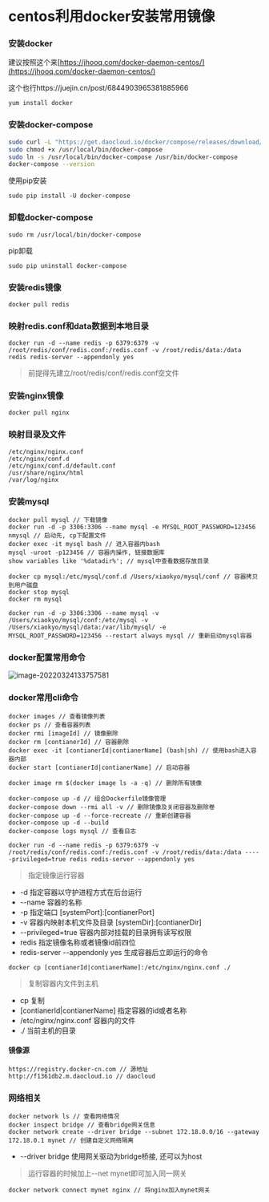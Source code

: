 # centos利用docker安装常用镜像

### 安装docker

建议按照这个来[https://jhooq.com/docker-daemon-centos/](https://jhooq.com/docker-daemon-centos/)

这个也行https://juejin.cn/post/6844903965381885966

```
yum install docker
```

### 安装docker-compose

```bash
sudo curl -L "https://get.daocloud.io/docker/compose/releases/download/v2.13.0/docker-compose-$(uname -s)-$(uname -m)" -o /usr/local/bin/docker-compose
sudo chmod +x /usr/local/bin/docker-compose
sudo ln -s /usr/local/bin/docker-compose /usr/bin/docker-compose
docker-compose --version
```

使用pip安装

```
sudo pip install -U docker-compose
```

### 卸载docker-compose

```
sudo rm /usr/local/bin/docker-compose
```

pip卸载

```
sudo pip uninstall docker-compose
```

### 安装redis镜像

```
docker pull redis
```

### 映射redis.conf和data数据到本地目录

```
docker run -d --name redis -p 6379:6379 -v /root/redis/conf/redis.conf:/redis.conf -v /root/redis/data:/data redis redis-server --appendonly yes
```

> 前提得先建立/root/redis/conf/redis.conf空文件

### 安装nginx镜像

```
docker pull nginx
```

### 映射目录及文件

```
/etc/nginx/nginx.conf
/etc/nginx/conf.d
/etc/nginx/conf.d/default.conf
/usr/share/nginx/html
/var/log/nginx
```

### 安装mysql

```
docker pull mysql // 下载镜像
docker run -d -p 3306:3306 --name mysql -e MYSQL_ROOT_PASSWORD=123456 nmysql // 启动先, cp下配置文件
docker exec -it mysql bash // 进入容器内bash
mysql -uroot -p123456 // 容器内操作, 链接数据库
show variables like '%datadir%'; // mysql中查看数据存放目录

docker cp mysql:/etc/mysql/conf.d /Users/xiaokyo/mysql/conf // 容器拷贝到用户磁盘
docker stop mysql
docker rm mysql

docker run -d -p 3306:3306 --name mysql -v /Users/xiaokyo/mysql/conf:/etc/mysql -v /Users/xiaokyo/mysql/data:/var/lib/mysql/ -e MYSQL_ROOT_PASSWORD=123456 --restart always mysql // 重新启动mysql容器
```

### docker配置常用命令

![image-20220324133757581](https://ipic.xiaokyo.com/2022-03-24-3757OotykC.png)

### docker常用cli命令

```
docker images // 查看镜像列表
docker ps // 查看容器列表
docker rmi [imageId] // 镜像删除
docker rm [contianerId] // 容器删除
docker exec -it [contianerId|contianerName] (bash|sh) // 使用bash进入容器内部
docker start [contianerId|contianerName] // 启动容器

docker image rm $(docker image ls -a -q) // 删除所有镜像

docker-compose up -d // 组合Dockerfile镜像管理
docker-compose down --rmi all -v // 删除镜像及关闭容器及删除卷
docker-compose up -d --force-recreate // 重新创建容器
docker-compose up -d --build
docker-compose logs mysql // 查看日志
```



```
docker run -d --name redis -p 6379:6379 -v /root/redis/conf/redis.conf:/redis.conf -v /root/redis/data:/data -----privileged=true redis redis-server --appendonly yes
```

> 指定镜像运行容器

- -d 指定容器以守护进程方式在后台运行
- --name 容器的名称
- -p 指定端口 [systemPort]:[contianerPort]
- -v 容器内映射本机文件及目录 [systemDir]:[contianerDir]
- --privileged=true 容器内部对挂载的目录拥有读写权限
- redis 指定镜像名称或者镜像id前四位
- redis-server --appendonly yes 生成容器后立即运行的命令



```
docker cp [contianerId|contianerName]:/etc/nginx/nginx.conf ./
```

> 复制容器内文件到主机

- cp 复制
- [contianerId|contianerName] 指定容器的id或者名称
- /etc/nginx/nginx.conf 容器内的文件
- ./ 当前主机的目录

#### 镜像源

```
https://registry.docker-cn.com // 源地址
http://f1361db2.m.daocloud.io // daocloud
```

### 网络相关

```
docker network ls // 查看网络情况
docker inspect bridge // 查看bridge网关信息
docker network create --driver bridge --subnet 172.18.0.0/16 --gateway 172.18.0.1 mynet // 创建自定义网络隔离
```

- --driver bridge 使用网关驱动为bridge桥接, 还可以为host

> 运行容器的时候加上--net mynet即可加入同一网关

```
docker network connect mynet nginx // 将nginx加入mynet网关
```

